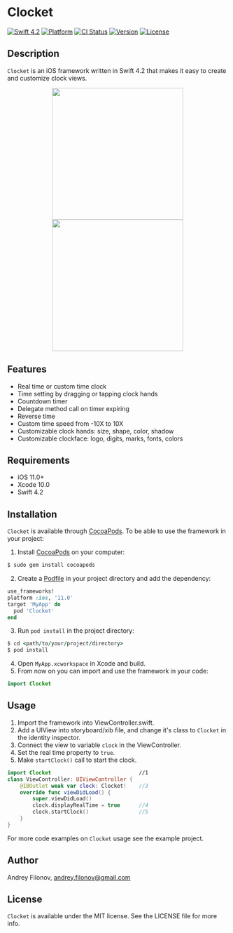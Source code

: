 # Clocket

[![Swift 4.2](https://img.shields.io/badge/swift-4.2-orange.svg)](https://developer.apple.com/swift/) [![Platform](https://img.shields.io/badge/platform-iOS-brightgreen.svg)](https://cocoapods.org/pods/Clocket) [![CI Status](https://api.travis-ci.org/afil310/Clocket.svg)](https://travis-ci.org/afil310/Clocket) [![Version](https://img.shields.io/cocoapods/v/Clocket.svg?style=flat)](https://cocoapods.org/pods/Clocket) [![License](https://img.shields.io/badge/licence-MIT-blue.svg)](https://cocoapods.org/pods/Clocket)

## Description
`Clocket` is an iOS framework written in Swift 4.2 that makes it easy to create and customize clock views. 
<p align="center"><img src ="https://raw.githubusercontent.com/afil310/Clocket/master/Example/Screenshots/Clocket%20iPhone%20XR.png" width="300px"/> <img src ="https://raw.githubusercontent.com/afil310/Clocket/master/Example/Screenshots/Clocket%20demo.gif" width="300px"/></p>

## Features
- Real time or custom time clock
- Time setting by dragging or tapping clock hands
- Countdown timer
- Delegate method call on timer expiring
- Reverse time
- Custom time speed from -10X to 10X
- Customizable clock hands: size, shape, color, shadow
- Customizable clockface: logo, digits, marks, fonts, colors

## Requirements

- iOS 11.0+
- Xcode 10.0
- Swift 4.2

## Installation

`Clocket` is available through [CocoaPods](https://cocoapods.org). 
To be able to use the framework in your project:
1. Install [CocoaPods](https://guides.cocoapods.org/using/getting-started.html#toc_3) on your computer:
```ruby
$ sudo gem install cocoapods
```
2. Create a [Podfile](https://guides.cocoapods.org/using/the-podfile.html) in your project directory and add the dependency:
```ruby
use_frameworks!
platform :ios, '11.0'
target 'MyApp' do
  pod 'Clocket'
end
```
3. Run `pod install` in the project directory:
```ruby
$ cd <path/to/your/project/directory>
$ pod install
``` 
4. Open `MyApp.xcworkspace` in Xcode and build.
5. From now on you can import and use the framework in your code:
```swift
import Clocket
```

## Usage
1. Import the framework into ViewController.swift.
2. Add a UIView into storyboard/xib file, and change it's class to `Clocket` in the identity inspector.
3. Connect the view to variable `clock` in the ViewController.
4. Set the real time property to `true`.
5. Make `startClock()`  call to start the clock.

```swift
import Clocket                            //1
class ViewController: UIViewController {  
    @IBOutlet weak var clock: Clocket!    //3
    override func viewDidLoad() {
        super.viewDidLoad()
        clock.displayRealTime = true      //4
        clock.startClock()                //5
    }
}
```

For more code examples on `Clocket` usage see the example project.

## Author

Andrey Filonov, andrey.filonov@gmail.com

## License

`Clocket` is available under the MIT license. See the LICENSE file for more info.

